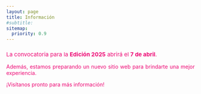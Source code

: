 ```yaml
---
layout: page
title: Información
#subtitle:
sitemap:
  priority: 0.9
---
```


### 
<div style="text-align: justify">
<div style="color: #ED0974">
<p style="font-size: 15px" style="line-height: 110%">
	La convocatoria para la <strong>Edición 2025</strong> abrirá el <strong>7 de abril</strong>.</p>
    <p>Además, estamos preparando un nuevo sitio web para brindarte una mejor experiencia.</p>
    <p>¡Visítanos pronto para más información!
</p>
</div>
</div>

<!-- 
¡Hemos cambiado de dirección!
<div style="text-align: justify">
	<p style="font-size: 15px" style="line-height: 110%">
	Estamos emocionados de compartir con tod@s nuestra nueva página. 🌟 
	<br>
	Haz clic en el siguiente enlace para visitarla: <a href="enlace va aca"><cite>Pares Ordenados</cite></a>
	<br>
	Si tienes este enlace guardado, no olvide actualizarlo.
	</p>
</div>
>

